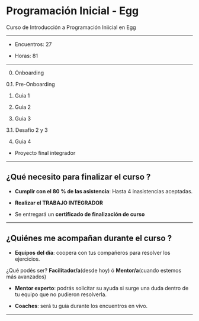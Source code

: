 # Programación Inicial - Egg


Curso de Introducción a Programación Iniicial en Egg 

---

- Encuentros: 27

- Horas: 81

---

0. Onboarding

0.1. Pre-Onboarding

1. Guia 1

2. Guia 2

3. Guia 3

3.1. Desafio 2 y 3

4. Guia 4

- Proyecto final integrador

---

## ¿Qué necesito para finalizar el curso ?

- **Cumplir con el 80 % de las asistencia**: Hasta 4 inasistencias aceptadas.

- **Realizar el TRABAJO INTEGRADOR**

- Se entregará un **certificado de finalización de curso**


---

## ¿Quiénes me acompañan durante el curso ?

- **Equipos del día**: coopera con tus compañeros para resolver los ejercicios.

¿Qué podés ser? **Facilitador/a**(desde hoy) ó **Mentor/a**(cuando estemos más avanzados)

- **Mentor experto**: podrás solicitar su ayuda si surge una duda dentro de tu equipo que no pudieron resolverla.

- **Coaches**: será tu guía durante los encuentros en vivo.


---
